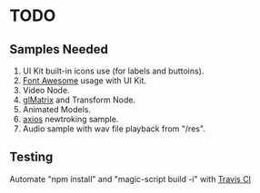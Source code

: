 # TODO

## Samples Needed

1. UI Kit built-in icons use (for labels and buttoins).
2. [Font Awesome](https://fontawesome.com/) usage with UI Kit.
3. Video Node.
4. [glMatrix](http://glmatrix.net/) and Transform Node.
5. Animated Models.
6. [axios](https://github.com/axios/axios) newtroking sample.
7. Audio sample with wav file playback from "/res".

## Testing

Automate "npm install" and "magic-script build -i" with [Travis CI](https://travis-ci.org/)
